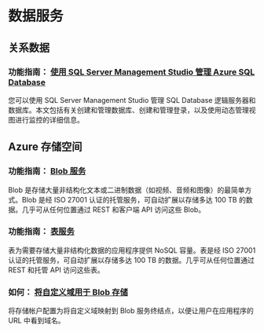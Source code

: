 <h1 id="menu-python-data">数据服务</h1>
<h2 id="header-0">关系数据</h2>
<h3>功能指南： <a href="http://azure.microsoft.com/zh-cn/documentation/articles/sql-database-manage-azure-ssms/" ms.pgarea="content" ms.cmpgrp="body" ms.cmptyp="link" ms.cmpnm="使用 SQL Server Management Studio 管理 Azure SQL Database" ms.title="" km.title="" ms.interactiontype="1">使用 SQL Server Management Studio 管理 Azure SQL Database</a></h3>
<p>您可以使用 SQL Server Management Studio 管理 SQL Database 逻辑服务器和数据库。本文包括有关创建和管理数据库、创建和管理登录，以及使用动态管理视图进行监控的详细信息。</p>
<h2 id="header-1">Azure 存储空间</h2>
<h3>功能指南： <a href="http://azure.microsoft.com/zh-cn/documentation/articles/storage-python-how-to-use-blob-storage/" ms.pgarea="content" ms.cmpgrp="body" ms.cmptyp="link" ms.cmpnm="Blob 服务" ms.title="" km.title="" ms.interactiontype="1">Blob 服务</a></h3>
<p>Blob 是存储大量非结构化文本或二进制数据（如视频、音频和图像）的最简单方式。Blob 是经 ISO 27001 认证的托管服务，可自动扩展以存储多达 100 TB 的数据。几乎可从任何位置通过 REST 和客户端 API 访问这些 Blob。</p>
<h3>功能指南： <a href="http://azure.microsoft.com/zh-cn/documentation/articles/storage-python-how-to-use-table-storage/" ms.pgarea="content" ms.cmpgrp="body" ms.cmptyp="link" ms.cmpnm="表服务" ms.title="" km.title="" ms.interactiontype="1">表服务</a></h3>
<p>表为需要存储大量非结构化数据的应用程序提供 NoSQL 容量。表是经 ISO 27001 认证的托管服务，可自动扩展以存储多达 100 TB 的数据。几乎可从任何位置通过 REST 和托管 API 访问这些表。</p>
<h3>如何： <a href="http://azure.microsoft.com/zh-cn/documentation/articles/storage-custom-domain-name/" ms.pgarea="content" ms.cmpgrp="body" ms.cmptyp="link" ms.cmpnm="将自定义域用于 Blob 存储" ms.title="" km.title="" ms.interactiontype="1">将自定义域用于 Blob 存储</a></h3>
<p>将存储帐户配置为将自定义域映射到 Blob 服务终结点，以便让用户在应用程序的 URL 中看到域名。</p>
